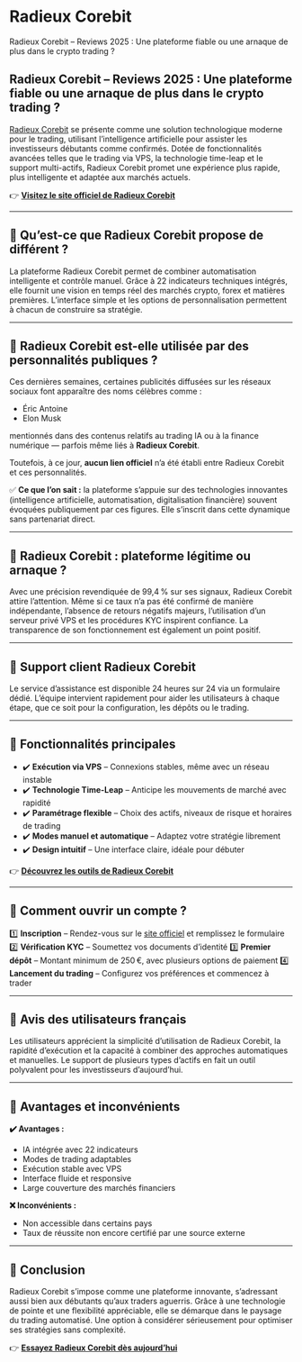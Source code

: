 # Radieux Corebit
Radieux Corebit – Reviews 2025 : Une plateforme fiable ou une arnaque de plus dans le crypto trading ?
## Radieux Corebit – Reviews 2025 : Une plateforme fiable ou une arnaque de plus dans le crypto trading ?

[Radieux Corebit](https://radieuxcorebit.fr) se présente comme une solution technologique moderne pour le trading, utilisant l’intelligence artificielle pour assister les investisseurs débutants comme confirmés. Dotée de fonctionnalités avancées telles que le trading via VPS, la technologie time-leap et le support multi-actifs, Radieux Corebit promet une expérience plus rapide, plus intelligente et adaptée aux marchés actuels.

👉 **[Visitez le site officiel de Radieux Corebit](https://radieuxcorebit.fr)**

---

## 📌 Qu’est-ce que Radieux Corebit propose de différent ?

La plateforme Radieux Corebit permet de combiner automatisation intelligente et contrôle manuel. Grâce à 22 indicateurs techniques intégrés, elle fournit une vision en temps réel des marchés crypto, forex et matières premières. L’interface simple et les options de personnalisation permettent à chacun de construire sa stratégie.

---

## 📌 Radieux Corebit est-elle utilisée par des personnalités publiques ?

Ces dernières semaines, certaines publicités diffusées sur les réseaux sociaux font apparaître des noms célèbres comme :

- Éric Antoine
- Elon Musk

mentionnés dans des contenus relatifs au trading IA ou à la finance numérique — parfois même liés à **Radieux Corebit**.

Toutefois, à ce jour, **aucun lien officiel** n’a été établi entre Radieux Corebit et ces personnalités.

✅ **Ce que l’on sait :** la plateforme s’appuie sur des technologies innovantes (intelligence artificielle, automatisation, digitalisation financière) souvent évoquées publiquement par ces figures. Elle s’inscrit dans cette dynamique sans partenariat direct.

---

## 📌 Radieux Corebit : plateforme légitime ou arnaque ?

Avec une précision revendiquée de 99,4 % sur ses signaux, Radieux Corebit attire l’attention. Même si ce taux n’a pas été confirmé de manière indépendante, l’absence de retours négatifs majeurs, l’utilisation d’un serveur privé VPS et les procédures KYC inspirent confiance. La transparence de son fonctionnement est également un point positif.

---

## 📌 Support client Radieux Corebit

Le service d’assistance est disponible 24 heures sur 24 via un formulaire dédié. L’équipe intervient rapidement pour aider les utilisateurs à chaque étape, que ce soit pour la configuration, les dépôts ou le trading.

---

## 📌 Fonctionnalités principales

- ✔️ **Exécution via VPS** – Connexions stables, même avec un réseau instable
- ✔️ **Technologie Time-Leap** – Anticipe les mouvements de marché avec rapidité
- ✔️ **Paramétrage flexible** – Choix des actifs, niveaux de risque et horaires de trading
- ✔️ **Modes manuel et automatique** – Adaptez votre stratégie librement
- ✔️ **Design intuitif** – Une interface claire, idéale pour débuter

👉 **[Découvrez les outils de Radieux Corebit](https://radieuxcorebit.fr)**

---

## 📌 Comment ouvrir un compte ?

1️⃣ **Inscription** – Rendez-vous sur le [site officiel](https://radieuxcorebit.fr) et remplissez le formulaire
2️⃣ **Vérification KYC** – Soumettez vos documents d’identité
3️⃣ **Premier dépôt** – Montant minimum de 250 €, avec plusieurs options de paiement
4️⃣ **Lancement du trading** – Configurez vos préférences et commencez à trader

---

## 📌 Avis des utilisateurs français

Les utilisateurs apprécient la simplicité d’utilisation de Radieux Corebit, la rapidité d’exécution et la capacité à combiner des approches automatiques et manuelles. Le support de plusieurs types d’actifs en fait un outil polyvalent pour les investisseurs d’aujourd’hui.

---

## 📌 Avantages et inconvénients

**✔️ Avantages :**
- IA intégrée avec 22 indicateurs
- Modes de trading adaptables
- Exécution stable avec VPS
- Interface fluide et responsive
- Large couverture des marchés financiers

**❌ Inconvénients :**
- Non accessible dans certains pays
- Taux de réussite non encore certifié par une source externe

---

## 📌 Conclusion

Radieux Corebit s’impose comme une plateforme innovante, s’adressant aussi bien aux débutants qu’aux traders aguerris. Grâce à une technologie de pointe et une flexibilité appréciable, elle se démarque dans le paysage du trading automatisé. Une option à considérer sérieusement pour optimiser ses stratégies sans complexité.

👉 **[Essayez Radieux Corebit dès aujourd’hui](https://radieuxcorebit.fr)**
